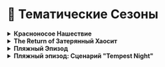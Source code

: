 # 🎉 Тематические Сезоны

<details>

<summary><strong>Красноносое Нашествие</strong></summary>

В комплекс проникла [неизвестная организация](../../custom-classes/custom-teams/childs-of-honkmother.md). Её представители встречаются во всех сферах комплекса, от Персонала Класса-D до SCP. Их мотивы и цели неизвестны…

**Дитя Красного Носа**: В начале раунда любой Игрок имеет шанс на получение роли "Дитя Красного Носа". Данная роль сохраняется на протяжении всего раунда и не теряется при смерти игрока.

</details>

<details>

<summary><strong>The Return of Затерянный Хаосит</strong></summary>

Повстанец Хаоса, получивший огромную аномальную силу, сеет с её помощью хаос во всём комплексе, не жалея даже своих “Союзников”.

Во время Тематического сезона встречается тематическая версия класса - [Затерянный Хаосит](../../custom-classes/chi/lost-chaos.md).

</details>

<details>

<summary><strong>Пляжный Эпизод</strong></summary>

Палящее солнце и невыносимая жара - те атрибуты, которые заставляют многих людей ждать лета… Однако только в том случае, если они собираются отдыхать в это время. Ведь работа в таких условиях превращается в сущий АД. Как назло, сотрудникам комплекса редко предоставляется шанс выйти на отпуск летом...

**Что-нибудь выпить…**: Во время события, концентрация SCP-207, SCP-207? и SCP-1853 будет повышена. Они прибывают с Фазовым Телепортом Логоса, а также могут выпасть с любого игрока при его смерти.

**Невыносимая жара**: Из-за сильной жары, все, кто носит броню, постоянно испытывают негативные эффекты. Здесь стоит выбор: патроны или комфортное время провождение… Однако, любые напитки компенсируют этот эффект, и, используя их, можно отлично себя чувствовать даже с тяжелой бронёй!

**Тепловой удар**: С определённым шансом любой игрок может получить тепловой удар. Он увеличит свою скорость, но будет хуже ориентироваться в пространстве. А если в этот момент на игроке будет одета броня, то он получит удушение. SCP-207 же убирает возможность получения теплового удара, а SCP-207? защищает от теплового удара в броне, но сильно увеличивает шанс на получение обычного.

**Огонь и Лёд**: [Замороженные комнаты](../../custom-rooms/freeze-room.md) больше не опасны, а наоборот, очищают все негативные эффекты, связанные с жарой и не только… [Раскаленные](../../custom-rooms/hot-room.md) же наносят большие повреждения.

**Пляжные мячи**: Менеджером Комплекса было заказано много пляжных мячей. На них видно потертые буквы “Раз”. Остальную надпись разобрать невозможно. Что интересного могут таить в себе эти мячи?

Во время Тематического Сезона встречается тематическая версия класса -[ SCP-343](../../custom-classes/tut/scp-343.md).

</details>

<details>

<summary><strong>Пляжный эпизод: Сценарий "Tempest Night"</strong></summary>

Шторм, казалось бы, довольно предсказуемое погодное явление, но Зона 02 не была готова к такой перемене погоды. Так ещё и внешние враги норовят проникнуть в комплекс во время сия бедствия. Среди Повстанцев Хаоса даже ходит слух, что в такой шторм можно встретить… Призрака?!

**Гроза**: На улице снижена видимость, а также постоянно бьет молния, которая сполна может травмировать неудачника, попавшего под неё.

**Поломка проводки**: Помимо всего прочего, удары молнии влекут за собой перебои с электричеством. От выключения света во всей зоне и блокировки случайных дверей до активации тесла ворот и даже Боеголовки Альфа.

</details>
